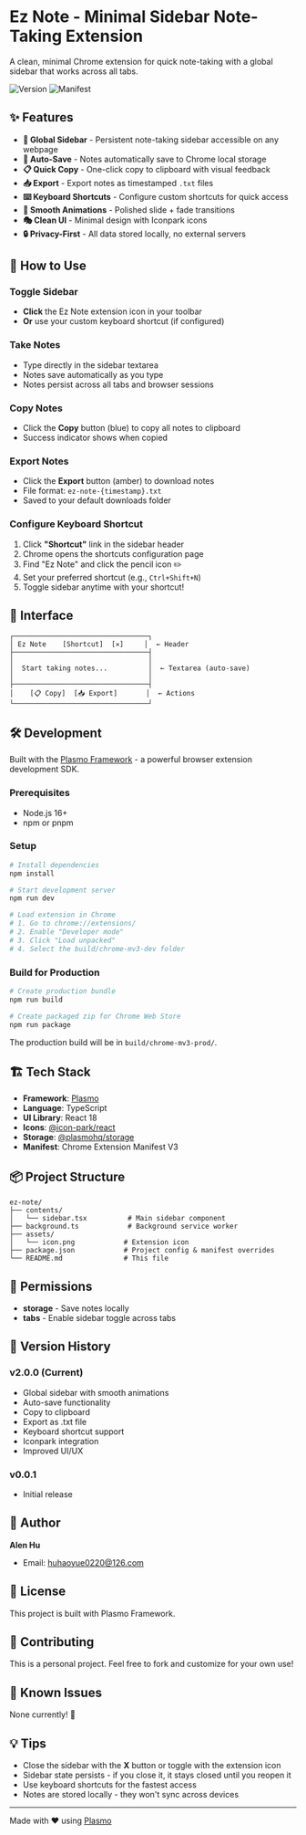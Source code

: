 # Ez Note - Minimal Sidebar Note-Taking Extension

A clean, minimal Chrome extension for quick note-taking with a global sidebar that works across all tabs.

![Version](https://img.shields.io/badge/version-2.0.0-blue.svg)
![Manifest](https://img.shields.io/badge/manifest-v3-green.svg)

## ✨ Features

- **🎯 Global Sidebar** - Persistent note-taking sidebar accessible on any webpage
- **💾 Auto-Save** - Notes automatically save to Chrome local storage
- **📋 Quick Copy** - One-click copy to clipboard with visual feedback
- **📥 Export** - Export notes as timestamped `.txt` files
- **⌨️ Keyboard Shortcuts** - Configure custom shortcuts for quick access
- **🎨 Smooth Animations** - Polished slide + fade transitions
- **🎭 Clean UI** - Minimal design with Iconpark icons
- **🔒 Privacy-First** - All data stored locally, no external servers

## 🚀 How to Use

### Toggle Sidebar
- **Click** the Ez Note extension icon in your toolbar
- **Or** use your custom keyboard shortcut (if configured)

### Take Notes
- Type directly in the sidebar textarea
- Notes save automatically as you type
- Notes persist across all tabs and browser sessions

### Copy Notes
- Click the **Copy** button (blue) to copy all notes to clipboard
- Success indicator shows when copied

### Export Notes
- Click the **Export** button (amber) to download notes
- File format: `ez-note-{timestamp}.txt`
- Saved to your default downloads folder

### Configure Keyboard Shortcut
1. Click **"Shortcut"** link in the sidebar header
2. Chrome opens the shortcuts configuration page
3. Find "Ez Note" and click the pencil icon ✏️
4. Set your preferred shortcut (e.g., `Ctrl+Shift+N`)
5. Toggle sidebar anytime with your shortcut!

## 🎨 Interface

```
┌─────────────────────────────────┐
│ Ez Note    [Shortcut]  [✕]     │  ← Header
├─────────────────────────────────┤
│                                 │
│  Start taking notes...          │  ← Textarea (auto-save)
│                                 │
├─────────────────────────────────┤
│    [📋 Copy]  [📥 Export]       │  ← Actions
└─────────────────────────────────┘
```

## 🛠️ Development

Built with the [Plasmo Framework](https://docs.plasmo.com/) - a powerful browser extension development SDK.

### Prerequisites

- Node.js 16+ 
- npm or pnpm

### Setup

```bash
# Install dependencies
npm install

# Start development server
npm run dev

# Load extension in Chrome
# 1. Go to chrome://extensions/
# 2. Enable "Developer mode"
# 3. Click "Load unpacked"
# 4. Select the build/chrome-mv3-dev folder
```

### Build for Production

```bash
# Create production bundle
npm run build

# Create packaged zip for Chrome Web Store
npm run package
```

The production build will be in `build/chrome-mv3-prod/`.

## 🏗️ Tech Stack

- **Framework**: [Plasmo](https://www.plasmo.com/)
- **Language**: TypeScript
- **UI Library**: React 18
- **Icons**: [@icon-park/react](https://iconpark.oceanengine.com/)
- **Storage**: [@plasmohq/storage](https://docs.plasmo.com/framework/storage)
- **Manifest**: Chrome Extension Manifest V3

## 📦 Project Structure

```
ez-note/
├── contents/
│   └── sidebar.tsx          # Main sidebar component
├── background.ts            # Background service worker
├── assets/
│   └── icon.png            # Extension icon
├── package.json            # Project config & manifest overrides
└── README.md               # This file
```

## 🔐 Permissions

- **storage** - Save notes locally
- **tabs** - Enable sidebar toggle across tabs

## 📝 Version History

### v2.0.0 (Current)
- Global sidebar with smooth animations
- Auto-save functionality
- Copy to clipboard
- Export as .txt file
- Keyboard shortcut support
- Iconpark integration
- Improved UI/UX

### v0.0.1
- Initial release

## 👤 Author

**Alen Hu**
- Email: huhaoyue0220@126.com

## 📄 License

This project is built with Plasmo Framework.

## 🤝 Contributing

This is a personal project. Feel free to fork and customize for your own use!

## 🐛 Known Issues

None currently! 🎉

## 💡 Tips

- Close the sidebar with the **X** button or toggle with the extension icon
- Sidebar state persists - if you close it, it stays closed until you reopen it
- Use keyboard shortcuts for the fastest access
- Notes are stored locally - they won't sync across devices

---

Made with ❤️ using [Plasmo](https://www.plasmo.com/)
